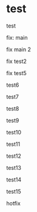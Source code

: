 # test


test


fix: main


fix main 2


fix test2

fix test5

test6

test7

test8

test9

test10

test11

test12

test13

test14

test15


hotfix